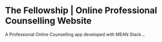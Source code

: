# The Fellowship | Online Professional Counselling Website
A Professional Online Counselling app developed with MEAN Stack...
